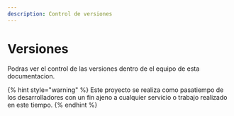 ```yaml
---
description: Control de versiones
---
```


# Versiones

Podras ver el control de las versiones dentro de el equipo de esta documentacion.

{% hint style="warning" %}
Este proyecto se realiza como pasatiempo de los desarrolladores con un fin ajeno a cualquier servicio o trabajo realizado en este tiempo.
{% endhint %}
